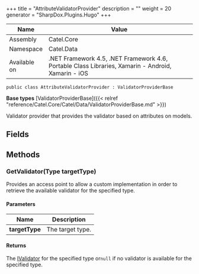 

+++
title = "AttributeValidatorProvider" 
description = ""
weight = 20
generator = "SharpDox.Plugins.Hugo"
+++

Name|Value
---|---
Assembly|Catel.Core
Namespace|Catel.Data
Available on|.NET Framework 4.5, .NET Framework 4.6, Portable Class Libraries, Xamarin - Android, Xamarin - iOS

```
public class AttributeValidatorProvider : ValidatorProviderBase
```

**Base types**
[ValidatorProviderBase]({{< relref "reference/Catel.Core/Catel/Data/ValidatorProviderBase.md" >}})

Validator provider that provides the validator based on attributes on models.

## Fields

## Methods

### GetValidator(Type targetType)

Provides an access point to allow a custom implementation in order to retrieve the available validator for the specified type.

#### Parameters

Name|Description
---|---
**targetType**|The target type.

#### Returns

The [IValidator](#) for the specified type or`null` if no validator is available for the specified type.

